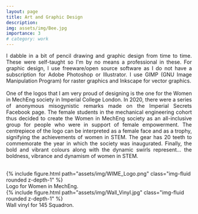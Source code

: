 ```yaml
---
layout: page
title: Art and Graphic Design
description: 
img: assets/img/Bee.jpg
importance: 3
# category: work
---
```

<p style="text-align: justify">
I dabble in a bit of pencil drawing and graphic design from time to time. These were self-taught so I'm by no means a professional in these. For graphic design, I use freeware/open source software as I do not have a subscription for Adobe Photoshop or Illustrator. I use GIMP (GNU Image Manipulation Program) for raster graphics and Inkscape for vector graphics.
<br><br>
One of the logos that I am very proud of designing is the one for the Women in MechEng society in Imperial College London. In 2020, there were a series of anonymous misogynistic remarks made on the Imperial Secrets Facebook page. The female students in the mechanical engineering cohort thus decided to create the Women in MechEng society as an all-inclusive group for people who were in support of female empowerment. The centrepiece of the logo can be interpreted as a female face and as a trophy, signifying the achievements of women in STEM. The gear has 20 teeth to commemorate the year in which the society was inaugurated. Finally, the bold and vibrant colours along with the dynamic swirls represent... the boldness, vibrance and dynamism of women in STEM.
<br><br>
</p>

<div class="row justify-content-center">
    <div class="col-8">
        {% include figure.html path="assets/img/WIME_Logo.png" class="img-fluid rounded z-depth-1" %}
    </div>
</div>
<div class="caption">
    Logo for Women in MechEng.
</div>

<div class="row justify-content-center">
    <div class="col-">
        {% include figure.html path="assets/img/Wall_Vinyl.jpg" class="img-fluid rounded z-depth-1" %}
    </div>
</div>
<div class="caption">
    Wall vinyl for 145 Squadron.
</div>